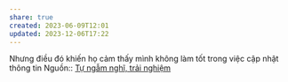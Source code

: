 ```yaml
---
share: true
created: 2023-06-09T12:01
updated: 2023-12-06T17:22
---
```

Nhưng điều đó khiến họ cảm thấy mình không làm tốt trong việc cập nhật thông tin
Nguồn:: [Tự ngẫm nghĩ, trải nghiệm](../../../%CE%9E%20Ngu%E1%BB%93n/T%E1%BB%B1%20ng%E1%BA%ABm%20ngh%C4%A9,%20tr%E1%BA%A3i%20nghi%E1%BB%87m.md)
